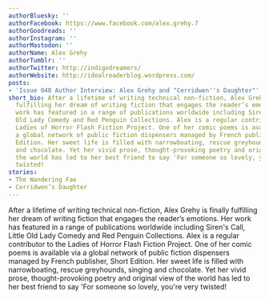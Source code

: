 ```yaml
---
authorBluesky: ''
authorFacebook: https://www.facebook.com/alex.grehy.7
authorGoodreads: ''
authorInstagram: ''
authorMastodon: ''
authorName: Alex Grehy
authorTumblr: ''
authorTwitter: http://indigodreamers/
authorWebsite: http://idealreaderblog.wordpress.com/
posts:
- 'Issue 048 Author Interview: Alex Grehy and "Cerridwen''s Daughter"'
short_bio: After a lifetime of writing technical non-fiction, Alex Grehy is finally
  fulfilling her dream of writing fiction that engages the reader’s emotions. Her
  work has featured in a range of publications worldwide including Siren's Call, Little
  Old Lady Comedy and Red Penguin Collections. Alex is a regular contributor to the
  Ladies of Horror Flash Fiction Project. One of her comic poems is available via
  a global network of public fiction dispensers managed by French publisher, Short
  Edition. Her sweet life is filled with narrowboating, rescue greyhounds, singing
  and chocolate. Yet her vivid prose, thought-provoking poetry and original view of
  the world has led to her best friend to say 'For someone so lovely, you're very
  twisted!
stories:
- The Wandering Fae
- Cerridwen’s Daughter
---
```


After a lifetime of writing technical non-fiction, Alex Grehy is finally fulfilling her dream of writing fiction that engages the reader’s emotions. Her work has featured in a range of publications worldwide including Siren's Call, Little Old Lady Comedy and Red Penguin Collections. Alex is a regular contributor to the Ladies of Horror Flash Fiction Project. One of her comic poems is available via a global network of public fiction dispensers managed by French publisher, Short Edition.
Her sweet life is filled with narrowboating, rescue greyhounds, singing and chocolate. Yet her vivid prose, thought-provoking poetry and original view of the world has led to her best friend to say 'For someone so lovely, you're very twisted!